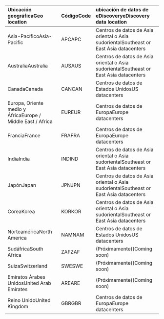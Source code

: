 
|<span data-ttu-id="36ca6-101">**Ubicación geográfica**</span><span class="sxs-lookup"><span data-stu-id="36ca6-101">**Geo location**</span></span>             |<span data-ttu-id="36ca6-102">**Código**</span><span class="sxs-lookup"><span data-stu-id="36ca6-102">**Code**</span></span>|<span data-ttu-id="36ca6-103">**ubicación de datos de eDiscovery**</span><span class="sxs-lookup"><span data-stu-id="36ca6-103">**eDiscovery data location**</span></span>      |
|:----------------------------|:-------|:---------------------------------|
|<span data-ttu-id="36ca6-104">Asia-Pacífico</span><span class="sxs-lookup"><span data-stu-id="36ca6-104">Asia-Pacific</span></span>                 |<span data-ttu-id="36ca6-105">APC</span><span class="sxs-lookup"><span data-stu-id="36ca6-105">APC</span></span>     |<span data-ttu-id="36ca6-106">Centros de datos de Asia oriental o Asia sudoriental</span><span class="sxs-lookup"><span data-stu-id="36ca6-106">Southeast or East Asia datacenters</span></span>|
|<span data-ttu-id="36ca6-107">Australia</span><span class="sxs-lookup"><span data-stu-id="36ca6-107">Australia</span></span>                    |<span data-ttu-id="36ca6-108">AUS</span><span class="sxs-lookup"><span data-stu-id="36ca6-108">AUS</span></span>     |<span data-ttu-id="36ca6-109">Centros de datos de Asia oriental o Asia sudoriental</span><span class="sxs-lookup"><span data-stu-id="36ca6-109">Southeast or East Asia datacenters</span></span>|
|<span data-ttu-id="36ca6-110">Canada</span><span class="sxs-lookup"><span data-stu-id="36ca6-110">Canada</span></span>                       |<span data-ttu-id="36ca6-111">CAN</span><span class="sxs-lookup"><span data-stu-id="36ca6-111">CAN</span></span>     |<span data-ttu-id="36ca6-112">Centros de datos de Estados Unidos</span><span class="sxs-lookup"><span data-stu-id="36ca6-112">US datacenters</span></span>                    |
|<span data-ttu-id="36ca6-113">Europa, Oriente medio y África</span><span class="sxs-lookup"><span data-stu-id="36ca6-113">Europe / Middle East / Africa</span></span>|<span data-ttu-id="36ca6-114">EUR</span><span class="sxs-lookup"><span data-stu-id="36ca6-114">EUR</span></span>     |<span data-ttu-id="36ca6-115">Centros de datos de Europa</span><span class="sxs-lookup"><span data-stu-id="36ca6-115">Europe datacenters</span></span>                |
|<span data-ttu-id="36ca6-116">Francia</span><span class="sxs-lookup"><span data-stu-id="36ca6-116">France</span></span>                       |<span data-ttu-id="36ca6-117">FRA</span><span class="sxs-lookup"><span data-stu-id="36ca6-117">FRA</span></span>     |<span data-ttu-id="36ca6-118">Centros de datos de Europa</span><span class="sxs-lookup"><span data-stu-id="36ca6-118">Europe datacenters</span></span>                |
|<span data-ttu-id="36ca6-119">India</span><span class="sxs-lookup"><span data-stu-id="36ca6-119">India</span></span>                        |<span data-ttu-id="36ca6-120">IND</span><span class="sxs-lookup"><span data-stu-id="36ca6-120">IND</span></span>     |<span data-ttu-id="36ca6-121">Centros de datos de Asia oriental o Asia sudoriental</span><span class="sxs-lookup"><span data-stu-id="36ca6-121">Southeast or East Asia datacenters</span></span>|
|<span data-ttu-id="36ca6-122">Japón</span><span class="sxs-lookup"><span data-stu-id="36ca6-122">Japan</span></span>                        |<span data-ttu-id="36ca6-123">JPN</span><span class="sxs-lookup"><span data-stu-id="36ca6-123">JPN</span></span>     |<span data-ttu-id="36ca6-124">Centros de datos de Asia oriental o Asia sudoriental</span><span class="sxs-lookup"><span data-stu-id="36ca6-124">Southeast or East Asia datacenters</span></span>|
|<span data-ttu-id="36ca6-125">Corea</span><span class="sxs-lookup"><span data-stu-id="36ca6-125">Korea</span></span>                        |<span data-ttu-id="36ca6-126">KOR</span><span class="sxs-lookup"><span data-stu-id="36ca6-126">KOR</span></span>     |<span data-ttu-id="36ca6-127">Centros de datos de Asia oriental o Asia sudoriental</span><span class="sxs-lookup"><span data-stu-id="36ca6-127">Southeast or East Asia datacenters</span></span>|
|<span data-ttu-id="36ca6-128">Norteamérica</span><span class="sxs-lookup"><span data-stu-id="36ca6-128">North America</span></span>                |<span data-ttu-id="36ca6-129">NAM</span><span class="sxs-lookup"><span data-stu-id="36ca6-129">NAM</span></span>     |<span data-ttu-id="36ca6-130">Centros de datos de Estados Unidos</span><span class="sxs-lookup"><span data-stu-id="36ca6-130">US datacenters</span></span>                    |
|<span data-ttu-id="36ca6-131">Sudáfrica</span><span class="sxs-lookup"><span data-stu-id="36ca6-131">South Africa</span></span>                 |<span data-ttu-id="36ca6-132">ZAF</span><span class="sxs-lookup"><span data-stu-id="36ca6-132">ZAF</span></span>     |<span data-ttu-id="36ca6-133">(Próximamente)</span><span class="sxs-lookup"><span data-stu-id="36ca6-133">(Coming soon)</span></span>                     |
|<span data-ttu-id="36ca6-134">Suiza</span><span class="sxs-lookup"><span data-stu-id="36ca6-134">Switzerland</span></span>                  |<span data-ttu-id="36ca6-135">SWE</span><span class="sxs-lookup"><span data-stu-id="36ca6-135">SWE</span></span>     |<span data-ttu-id="36ca6-136">(Próximamente)</span><span class="sxs-lookup"><span data-stu-id="36ca6-136">(Coming soon)</span></span>                     |
|<span data-ttu-id="36ca6-137">Emiratos Árabes Unidos</span><span class="sxs-lookup"><span data-stu-id="36ca6-137">United Arab Emirates</span></span>         |<span data-ttu-id="36ca6-138">ARE</span><span class="sxs-lookup"><span data-stu-id="36ca6-138">ARE</span></span>     |<span data-ttu-id="36ca6-139">(Próximamente)</span><span class="sxs-lookup"><span data-stu-id="36ca6-139">(Coming soon)</span></span>                     |
|<span data-ttu-id="36ca6-140">Reino Unido</span><span class="sxs-lookup"><span data-stu-id="36ca6-140">United Kingdom</span></span>               |<span data-ttu-id="36ca6-141">GBR</span><span class="sxs-lookup"><span data-stu-id="36ca6-141">GBR</span></span>     |<span data-ttu-id="36ca6-142">Centros de datos de Europa</span><span class="sxs-lookup"><span data-stu-id="36ca6-142">Europe datacenters</span></span>                |

